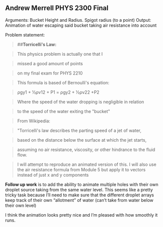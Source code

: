 Andrew Merrell
PHYS 2300 Final
---------------

Arguments: Bucket Height and Radius. Spigot radius (to a point)
Output: Animation of water escaping said bucket taking air resistance into
account

Problem statement:

>   ##**Torricelli's Law:**

>   This physics problem is actually one that I

>   missed a good amount of points

>   on my final exam for PHYS 2210

>   This formula is based of Bernoulli's equation:

>   ρgy1 + ½ρv12 + P1 = ρgy2 + ½ρv22 +P2

>   Where the speed of the water dropping is negligible in relation

>   to the speed of the water exiting the "bucket"

>   From Wikipedia:

>   "Torricelli's law describes the parting speed of a jet of water,

>   based on the distance below the surface at which the jet starts,

>   assuming no air resistance, viscosity, or other hindrance to the fluid flow.

>   I will attempt to reproduce an animated version of this.
>   I will also use the air resistance formula from Module 5 but apply it to
>   vectors instead of just x and y components

**Follow up work** is to add the ability to animate multiple holes with their
own droplet source taking from the same water level. This seems like a pretty
tricky task because I’ll need to make sure that the different droplet arrays
keep track of their own “allotment” of water (can’t take from water below their
own level)

I think the animation looks pretty nice and I’m pleased with how smoothly it
runs.
